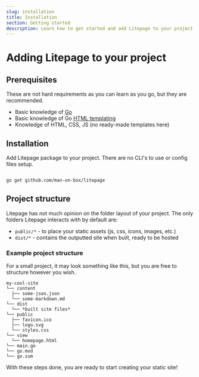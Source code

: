 ```yaml
---
slug: installation
title: Installation
section: Getting started
description: Learn how to get started and add Litepage to your project
---
```


# Adding Litepage to your project

## Prerequisites

These are not hard requirements as you can learn as you go, but they are recommended.

- Basic knowledge of [Go](https://go.dev/)
- Basic knowledge of Go [HTML templating](https://pkg.go.dev/html/template)
- Knowledge of HTML, CSS, JS (no ready-made templates here)

## Installation

Add Litepage package to your project. There are no CLI's to use or config files setup.

```bash

go get github.com/man-on-box/litepage

```

## Project structure

Litepage has not much opinion on the folder layout of your project. The only folders Litepage interacts with by default are:

- `public/*` - to place your static assets (js, css, icons, images, etc.)
- `dist/*` - contains the outputted site when built, ready to be hosted

### Example project structure

For a small project, it may look something like this, but you are free to structure however you wish.

```
my-cool-site
└── content
  ├── some-json.json
  └── some-markdown.md
└── dist
  └── *built site files*
└── public
  ├── favicon.ico
  ├── logo.svg
  └── styles.css
└── view
  └── homepage.html
└── main.go
└── go.mod
└── go.sum
```

With these steps done, you are ready to start creating your static site!

